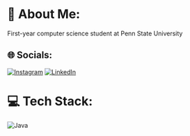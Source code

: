 # 💫 About Me:
First-year computer science student at Penn State University


## 🌐 Socials:
[![Instagram](https://img.shields.io/badge/Instagram-%23E4405F.svg?logo=Instagram&logoColor=white)](https://instagram.com/khai__ta) [![LinkedIn](https://img.shields.io/badge/LinkedIn-%230077B5.svg?logo=linkedin&logoColor=white)](https://linkedin.com/in/khai-ta-6b4951316) 

# 💻 Tech Stack:
![Java](https://img.shields.io/badge/java-%23ED8B00.svg?style=for-the-badge&logo=openjdk&logoColor=white)
